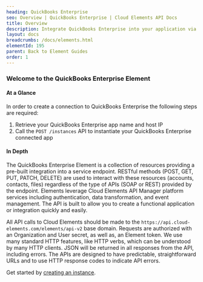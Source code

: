 ```yaml
---
heading: QuickBooks Enterprise
seo: Overview | QuickBooks Enterprise | Cloud Elements API Docs
title: Overview
description: Integrate QuickBooks Enterprise into your application via the Cloud Elements APIs.
layout: docs
breadcrumbs: /docs/elements.html
elementId: 195
parent: Back to Element Guides
order: 1
---
```


### Welcome to the QuickBooks Enterprise Element


#### At a Glance

In order to create a connection to QuickBooks Enterprise the following steps are required:

1. Retrieve your QuickBooks Enterprise app name and host IP
2. Call the `POST /instances` API to instantiate your QuickBooks Enterprise connected app

#### In Depth

The QuickBooks Enterprise Element is a collection of resources providing a pre-built integration into a service endpoint. RESTful methods (POST, GET, PUT, PATCH, DELETE) are used to interact with these resources (accounts, contacts, files) regardless of the type of APIs (SOAP or REST) provided by the endpoint. Elements leverage Cloud Elements API Manager platform services including authentication, data transformation, and event management.  The API is built to allow you to create a functional application or integration quickly and easily.

All API calls to Cloud Elements should be made to the `https://api.cloud-elements.com/elements/api-v2` base domain. Requests are authorized with an Organization and User secret, as well as, an Element token.  We use many standard HTTP features, like HTTP verbs, which can be understood by many HTTP clients. JSON will be returned in all responses from the API, including errors. The APIs are designed to have predictable, straightforward URLs and to use HTTP response codes to indicate API errors.

Get started by [creating an instance](quickbooksenterprise-create-instance.html).
